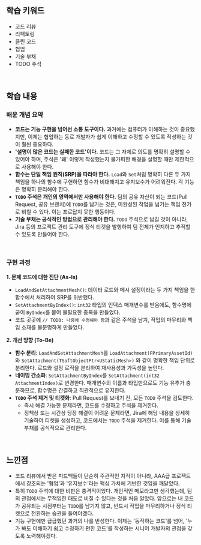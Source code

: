 ## 학습 키워드

- 코드 리뷰
- 리팩토링
- 클린 코드
- 협업
- 기술 부채
- TODO 주석

<br/>

## 학습 내용

### 배운 개념 요약

  - **코드는 기능 구현을 넘어선 소통 도구이다.** 과거에는 컴퓨터가 이해하는 것이 중요했지만, 이제는 협업하는 동료 개발자가 쉽게 이해하고 수정할 수 있도록 작성하는 것이 훨씬 중요하다.
  - **'설명이 많은 코드는 실패한 코드'이다.** 코드는 그 자체로 의도를 명확히 설명할 수 있어야 하며, 주석은 '왜' 이렇게 작성했는지 불가피한 배경을 설명할 때만 제한적으로 사용해야 한다.
  - **함수는 단일 책임 원칙(SRP)을 따라야 한다.** `Load`와 `Set`처럼 명확히 다른 두 가지 책임을 하나의 함수에 구현하면 함수가 비대해지고 유지보수가 어려워진다. 각 기능은 명확히 분리해야 한다.
  - **`TODO` 주석은 개인의 영역에서만 사용해야 한다.** 팀의 공유 자산이 되는 코드(Pull Request, 공유 브랜치)에 `TODO`를 남기는 것은, 미완성된 작업을 넘기는 책임 전가로 비칠 수 있다. 이는 프로답지 못한 행동이다.
  - **기술 부채는 공식적인 방법으로 관리해야 한다.** `TODO` 주석으로 남길 것이 아니라, Jira 등의 프로젝트 관리 도구에 정식 티켓을 발행하여 팀 전체가 인지하고 추적할 수 있도록 만들어야 한다.

<br/>

### 구현 과정

**1. 문제 코드에 대한 진단 (As-Is)**

  - `LoadAndSetAttachmentMesh()`: 데이터 로드와 메시 설정이라는 두 가지 책임을 한 함수에서 처리하여 SRP를 위반했다.
  - `SetAttachmentByIndex()`: `int32` 타입의 인덱스 매개변수를 받음에도, 함수명에 굳이 `ByIndex`를 붙여 불필요한 중복을 만들었다.
  - 코드 곳곳에 `// TODO: 나중에 수정해야 함`과 같은 주석을 남겨, 작업의 마무리와 책임 소재를 불분명하게 만들었다.

**2. 개선 방향 (To-Be)**

  - **함수 분리**: `LoadAndSetAttachmentMesh`를 `LoadAttachment(FPrimaryAssetId)`와 `SetAttachment(TSoftObjectPtr<UStaticMesh>)` 와 같이 명확한 책임 단위로 분리한다. 로드와 설정 로직을 분리하여 재사용성과 가독성을 높인다.
  - **네이밍 간소화**: `SetAttachmentByIndex`를 `SetAttachment(int32 AttachmentIndex)`로 변경한다. 매개변수의 이름과 타입만으로도 기능 유추가 충분하므로, 함수명은 간결하고 직관적으로 유지한다.
  - **`TODO` 주석 제거 및 티켓화**: Pull Request를 보내기 전, 모든 `TODO` 주석을 검토한다.
      - 즉시 해결 가능한 문제라면, 코드를 수정하고 주석을 제거한다.
      - 정책상 또는 시간상 당장 해결이 어려운 문제라면, Jira에 해당 내용을 상세히 기술하여 티켓을 생성하고, 코드에서는 `TODO` 주석을 제거한다. 이를 통해 기술 부채를 공식적으로 관리한다.

<br/>

## 느낀점

  - 코드 리뷰에서 받은 피드백들이 단순히 주관적인 지적이 아니라, AAA급 프로젝트에서 강조되는 '협업'과 '유지보수'라는 핵심 가치에 기반한 것임을 깨달았다.
  - 특히 `TODO` 주석에 대한 비판은 충격적이었다. 개인적인 메모라고만 생각했는데, 팀의 관점에서는 무책임한 태도로 비칠 수 있다는 것을 처음 알았다. 앞으로는 내 코드가 공유되는 시점부터는 `TODO`를 남기지 않고, 반드시 작업을 마무리하거나 정식 티켓으로 전환하는 습관을 들여야겠다.
  - 기능 구현에만 급급했던 과거의 나를 반성한다. 이제는 '동작하는 코드'를 넘어, '누가 봐도 이해하기 쉽고 수정하기 편한 코드'를 작성하는 시니어 개발자의 관점을 갖도록 노력해야겠다.
